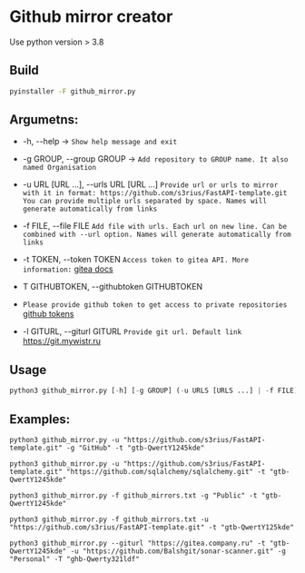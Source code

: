# Github mirror creator

Use python version > 3.8

## Build

```bash
pyinstaller -F github_mirror.py
```


## Argumetns:

- -h, --help -> ```Show help message and exit```


- -g GROUP, --group GROUP -> ```Add repository to GROUP name. It also named Organisation```


- -u URL [URL ...], --urls URL [URL ...] 
```Provide url or urls to mirror with it in format: https://github.com/s3rius/FastAPI-template.git You can provide multiple urls separated by space. Names will generate automatically from links```


- -f FILE, --file FILE
```Add file with urls. Each url on new line. Can be combined with --url option. Names will generate automatically from links```

- -t TOKEN, --token TOKEN
```Access token to gitea API. More information:``` [gitea docs](https://docs.gitea.io/en-us/api-usage/#authentication)

- T GITHUBTOKEN, --githubtoken GITHUBTOKEN 
- ```Please provide github token to get access to private repositories``` [github tokens](https://github.com/settings/tokens)


- -l GITURL, --giturl GITURL ```Provide git url. Default link``` https://git.mywistr.ru


## Usage 

```python
python3 github_mirror.py [-h] [-g GROUP] (-u URLS [URLS ...] | -f FILE) -t TOKEN
```


## Examples:

    python3 github_mirror.py -u "https://github.com/s3rius/FastAPI-template.git" -g "GitHub" -t "gtb-QwertY1245kde"
    
    python3 github_mirror.py -u "https://github.com/s3rius/FastAPI-template.git" "https://github.com/sqlalchemy/sqlalchemy.git" -t "gtb-QwertY1245kde"
    
    python3 github_mirror.py -f github_mirrors.txt -g "Public" -t "gtb-QwertY1245kde"
    
    python3 github_mirror.py -f github_mirrors.txt -u "https://github.com/s3rius/FastAPI-template.git" -t "gtb-QwertY125kde"
    
    python3 github_mirror.py --giturl "https://gitea.company.ru" -t "gtb-QwertY1245kde" -u "https://github.com/Balshgit/sonar-scanner.git" -g "Personal" -T "ghb-Qwerty321ldf"
